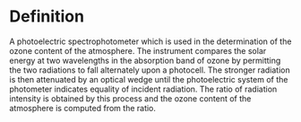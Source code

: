 # Definition

A photoelectric spectrophotometer which is used in the determination of
the ozone content of the atmosphere. The instrument compares the solar
energy at two wavelengths in the absorption band of ozone by permitting
the two radiations to fall alternately upon a photocell. The stronger
radiation is then attenuated by an optical wedge until the photoelectric
system of the photometer indicates equality of incident radiation. The
ratio of radiation intensity is obtained by this process and the ozone
content of the atmosphere is computed from the ratio.

